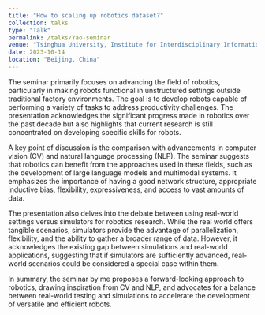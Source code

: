 ```yaml
---
title: "How to scaling up robotics dataset?"
collection: talks
type: "Talk"
permalink: /talks/Yao-seminar
venue: "Tsinghua University, Institute for Interdisciplinary Information Sciences"
date: 2023-10-14
location: "Beijing, China"
---
```


The seminar primarily focuses on advancing the field of robotics, particularly in making robots functional in unstructured settings outside traditional factory environments. The goal is to develop robots capable of performing a variety of tasks to address productivity challenges. The presentation acknowledges the significant progress made in robotics over the past decade but also highlights that current research is still concentrated on developing specific skills for robots.

A key point of discussion is the comparison with advancements in computer vision (CV) and natural language processing (NLP). The seminar suggests that robotics can benefit from the approaches used in these fields, such as the development of large language models and multimodal systems. It emphasizes the importance of having a good network structure, appropriate inductive bias, flexibility, expressiveness, and access to vast amounts of data.

The presentation also delves into the debate between using real-world settings versus simulators for robotics research. While the real world offers tangible scenarios, simulators provide the advantage of parallelization, flexibility, and the ability to gather a broader range of data. However, it acknowledges the existing gap between simulations and real-world applications, suggesting that if simulators are sufficiently advanced, real-world scenarios could be considered a special case within them.

In summary, the seminar by me proposes a forward-looking approach to robotics, drawing inspiration from CV and NLP, and advocates for a balance between real-world testing and simulations to accelerate the development of versatile and efficient robots.
